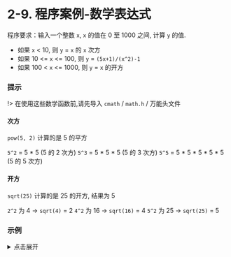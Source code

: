 # 2-9. 程序案例-数学表达式

程序要求：输入一个整数 `x`, `x` 的值在 0 至 1000 之间, 计算 `y` 的值.

- 如果 `x` < 10, 则 `y` = `x` 的 `x` 次方
- 如果 10 <= `x` <= 100, 则 `y` = `(5x+1)/(x^2)-1`
- 如果 100 < `x` <= 1000, 则 `y` = `x` 的开方

### 提示

!> 在使用这些数学函数前,请先导入 `cmath` / `math.h` / 万能头文件

#### 次方

`pow(5, 2)` 计算的是 5 的平方

`5^2` = 5 * 5 (5 的 2 次方)
`5^3` = 5 * 5 * 5 (5 的 3 次方)
`5^5` = 5 * 5 * 5 * 5 * 5 (5 的 5 次方)

#### 开方

`sqrt(25)` 计算的是 25 的开方, 结果为 5

`2^2` 为 4 -> `sqrt(4)` = 2
`4^2` 为 16 -> `sqrt(16)` = 4
`5^2` 为 25 -> `sqrt(25)` = 5

### 示例

<details>
<summary>点击展开</summary>

```cpp
#include <iostream>
#include <math.h>
using namespace std;

int main() {
    int x;
    float y;
    cin >> x;
    if (x < 0 || x > 1000) {
        return 0;
    }
    if (x < 10) {
        y = pow(x, x);
    } else if (x >= 10 && x <= 100) {
        y = (float)(5 * x + 1) / (float)(x * x) - 1; // 5x -> 5 * x
    } else {
        // x>100 && x<100
        y = sqrt(x);
    }
    cout << "y = " << y << endl;
    return 0;
}
```

```output
root@onecloud:/mnt/usb16/dev/.wyf9/cpp/study/2# ./9
4
y = 256
```

</details>